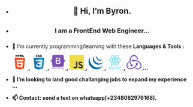 - <h2 align="center">👋 Hi, I’m Byron.<h2/>
- <h3 align="center"> I am a FrontEnd Web Engineer...<h3/>
- 🌱 I’m currently programming/learning with these <b>Languages & Tools :<b/>
     <br/>
	<div>
		 <a href="https://www.w3schools.com/html/" rel="nofollow"> <img src="https://raw.githubusercontent.com/devicons/devicon/master/icons/html5/html5-original-wordmark.svg" alt="html5" width="40" height="40" style="max-width: 100%;"> </a>, 
     <a href="https://www.w3schools.com/css/" rel="nofollow"> <img src="https://raw.githubusercontent.com/devicons/devicon/master/icons/css3/css3-original-wordmark.svg" alt="css3" width="40" height="40" style="max-width: 100%;"> </a>, 
     <a href="https://getbootstrap.com"><img src="https://raw.githubusercontent.com/devicons/devicon/master/icons/bootstrap/bootstrap-plain-wordmark.svg" alt="bootstrap" width="40" height="40" style="max-width: 100%;"> <a/>, 
     <a href="https://developer.mozilla.org/en-US/docs/Web/JavaScript" rel="nofollow"><img src="https://raw.githubusercontent.com/devicons/devicon/master/icons/javascript/javascript-original.svg" alt="javascript" width="40" height="40" style="max-width: 100%;"> </a>, 
     <a href="https://jquery.com/"><img src ="https://raw.githubusercontent.com/devicons/devicon/master/icons/jquery/jquery-original.svg" alt="jquery" width="40" height="40" style="max-width: 100%;"> <a/>, 
     <a href="https://reactjs.org/" rel="nofollow"> <img src="https://raw.githubusercontent.com/devicons/devicon/master/icons/react/react-original-wordmark.svg" alt="react" width="40" height="40" style="max-width: 100%;"> </a>, 
     <a href="https://redux.js.org" rel="nofollow"> <img src="https://raw.githubusercontent.com/devicons/devicon/master/icons/redux/redux-original.svg" alt="redux" width="40" height="40" style="max-width: 100%;"> </a>...
		<div/>
    
- 💞️ I’m looking to land good challanging jobs to expand my experience ...
- 📫<b> Contact:<b/> send a text on whatsapp(+2348082976168).

<!---
byron-a/byron-a is a ✨ special ✨ repository because its `README.md` (this file) appears on your GitHub profile.
You can click the Preview link to take a look at your changes.
--->
